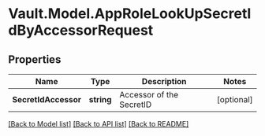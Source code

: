 # Vault.Model.AppRoleLookUpSecretIdByAccessorRequest

## Properties

Name | Type | Description | Notes
------------ | ------------- | ------------- | -------------
**SecretIdAccessor** | **string** | Accessor of the SecretID | [optional] 

[[Back to Model list]](../README.md#documentation-for-models) [[Back to API list]](../README.md#documentation-for-api-endpoints) [[Back to README]](../README.md)

